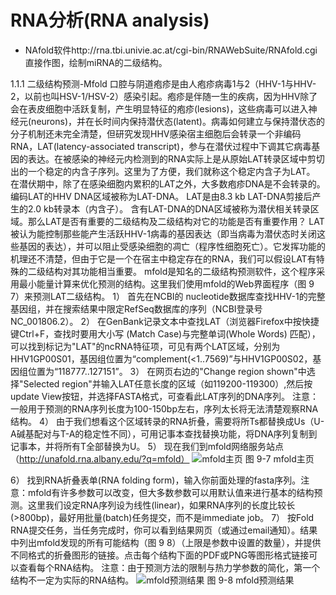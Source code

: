 # RNA分析(RNA analysis)

* NAfold软件http://rna.tbi.univie.ac.at/cgi-bin/RNAWebSuite/RNAfold.cgi直接作图，绘制miRNA的二级结构。

1.1.1 二级结构预测-Mfold
口腔与阴道疱疹是由人疱疹病毒1与2（HHV-1与HHV-2，以前也叫HSV-1/HSV-2）感染引起。疱疹是伴随一生的疾病，因为HHV除了会在表皮细胞中活跃复制，产生明显特征的疱疹(lesions)，这些病毒可以进入神经元(neurons)，并在长时间内保持潜伏态(latent)。病毒如何建立与保持潜伏态的分子机制还未完全清楚，但研究发现HHV感染宿主细胞后会转录一个非编码RNA，LAT(latency-associated transcript)，参与在潜伏过程中下调其它病毒基因的表达。在被感染的神经元内检测到的RNA实际上是从原始LAT转录区域中剪切出的一个稳定的内含子序列。这里为了方便，我们就称这个稳定内含子为LAT。
在潜伏期中，除了在感染细胞内累积的LAT之外，大多数疱疹DNA是不会转录的。 编码LAT的HHV DNA区域被称为LAT-DNA。 LAT是由8.3 kb LAT-DNA剪接后产生的2.0 kb转录本（内含子）。 含有LAT-DNA的DNA区域被称为潜伏相关转录区域。那么LAT是否有重要的二级结构及二级结构对它的功能是否有重要作用？
LAT被认为能控制那些能产生活跃HHV-1病毒的基因表达（即当病毒为潜伏态时关闭这些基因的表达），并可以阻止受感染细胞的凋亡（程序性细胞死亡）。它发挥功能的机理还不清楚，但由于它是一个在宿主中稳定存在的RNA，我们可以假设LAT有特殊的二级结构对其功能相当重要。
mfold是知名的二级结构预测软件，这个程序采用最小能量计算来优化预测的结构。这里我们使用mfold的Web界面程序（图 9 7）来预测LAT二级结构。
1）	首先在NCBI的 nucleotide数据库查找HHV-1的完整基因组，并在搜索结果中限定RefSeq数据库的序列（NCBI登录号NC_001806.2）。
2）	在GenBank记录文本中查找LAT（浏览器Firefox中按快捷键Ctrl+F，查找时要用大小写 (Match Case)与完整单词(Whole Words) 匹配），可以找到标记为"LAT"的ncRNA特征项，可见有两个LAT区域，分别为HHV1GP00S01，基因组位置为“complement(<1..7569)”与HHV1GP00S02，基因组位置为“118777..127151”。
3）	在网页右边的"Change region shown"中选择"Selected region"并输入LAT任意长度的区域（如119200-119300）,然后按update View按钮，并选择FASTA格式，可查看此LAT序列的DNA序列。
注意：一般用于预测的RNA序列长度为100-150bp左右，序列太长将无法清楚观察RNA结构。
4）	由于我们想看这个区域转录的RNA折叠，需要将所Ts都替换成Us（U-A碱基配对与T-A的稳定性不同），可用记事本查找替换功能，将DNA序列复制到记事本，并将所有T全部替换为U。
5）	现在我们到mfold网络服务站点（http://unafold.rna.albany.edu/?q=mfold）
![mfold主页](http://www.ligene.cn/images/book/fig9-7.png)
图 9-7 mfold主页

6）	找到RNA折叠表单(RNA folding form)，输入你前面处理的fasta序列。注意：mfold有许多参数可以改变，但大多数参数可以用默认值来进行基本的结构预测。这里我们设定RNA序列设为线性(linear)，如果RNA序列的长度比较长(>800bp)，最好用批量(batch)任务提交，而不是immediate job。
7）	按Fold RNA提交任务，当任务完成时，你可以看到结果网页（或通过email通知）。结果中列出mfold发现的所有可能结构（图 9 8）（上限是参数中设置的数量），并提供不同格式的折叠图形的链接。点击每个结构下面的PDF或PNG等图形格式链接可以查看每个RNA结构。
注意：由于预测方法的限制与热力学参数的简化，第一个结构不一定为实际的RNA结构。
![mfold预测结果](http://www.ligene.cn/images/book/fig9-8.png)
图 9-8 mfold预测结果

